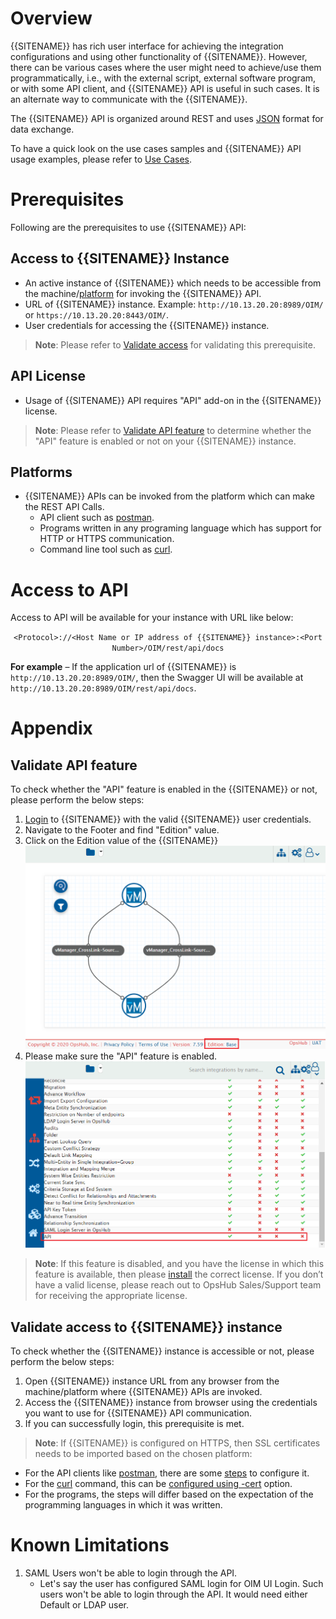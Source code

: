# Overview

{{SITENAME}} has rich user interface for achieving the integration configurations and using other functionality of {{SITENAME}}. However, there can be various cases where the user might need to achieve/use them programmatically, i.e., with the external script, external software program, or with some API client, and {{SITENAME}} API is useful in such cases. It is an alternate way to communicate with the {{SITENAME}}.

The {{SITENAME}} API is organized around REST and uses [JSON](https://www.json.org/json-en.html) format for data exchange.

To have a quick look on the use cases samples and {{SITENAME}} API usage examples, please refer to [Use Cases](sample-use-cases.md).

# Prerequisites

Following are the prerequisites to use {{SITENAME}} API:

## Access to {{SITENAME}} Instance

- An active instance of {{SITENAME}} which needs to be accessible from the machine/[platform](#platforms) for invoking the {{SITENAME}} API.
- URL of {{SITENAME}} instance. Example: `http://10.13.20.20:8989/OIM/` or `https://10.13.20.20:8443/OIM/`.
- User credentials for accessing the {{SITENAME}} instance.  
>**Note**: Please refer to [Validate access](#validate-access-to-opshub-integration-manager-instance) for validating this prerequisite.

## API License

- Usage of {{SITENAME}} API requires "API" add-on in the {{SITENAME}} license.  
>**Note**: Please refer to [Validate API feature](#validate-api-feature) to determine whether the "API" feature is enabled or not on your {{SITENAME}} instance.

## Platforms

- {{SITENAME}} APIs can be invoked from the platform which can make the REST API Calls.
  - API client such as [postman](https://www.postman.com/).
  - Programs written in any programing language which has support for HTTP or HTTPS communication.
  - Command line tool such as [curl](https://curl.se/).

# Access to API

Access to API will be available for your instance with URL like below:

<center><code>&lt;Protocol&gt;://&lt;Host Name or IP address of {{SITENAME}} instance&gt;:&lt;Port Number&gt;/OIM/rest/api/docs</code></center>

**For example** – If the application url of {{SITENAME}} is `http://10.13.20.20:8989/OIM/`, then the Swagger UI will be available at `http://10.13.20.20:8989/OIM/rest/api/docs`.

# Appendix

## Validate API feature

To check whether the "API" feature is enabled in the {{SITENAME}} or not, please perform the below steps:

1. [Login](../../getting-started/logging-in.md) to {{SITENAME}} with the valid {{SITENAME}} user credentials.
2. Navigate to the Footer and find "Edition" value.
3. Click on the Edition value of the {{SITENAME}}  
   ![Edition](../../assets/API1.png)
4. Please make sure the "API" feature is enabled.  
   ![API Feature](../../assets/API2.png)  
 >**Note**: If this feature is disabled, and you have the license in which this feature is available, then please [install](Managing_Licenses) the correct license. If you don’t have a valid license, please reach out to OpsHub Sales/Support team for receiving the appropriate license.

## Validate access to {{SITENAME}} instance

To check whether the {{SITENAME}} instance is accessible or not, please perform the below steps:

1. Open {{SITENAME}} instance URL from any browser from the machine/platform where {{SITENAME}} APIs are invoked.
2. Access the {{SITENAME}} instance from browser using the credentials you want to use for {{SITENAME}} API communication.
3. If you can successfully login, this prerequisite is met.  
 >**Note**: If {{SITENAME}} is configured on HTTPS, then SSL certificates needs to be imported based on the chosen platform:
   - For the API clients like [postman](https://www.postman.com/), there are some [steps](https://learning.postman.com/docs/sending-requests/certificates/) to configure it.
   - For the [curl](https://curl.se/) command, this can be [configured using -cert](https://curl.se/docs/manpage.html) option.
   - For the programs, the steps will differ based on the expectation of the programming languages in which it was written.

# Known Limitations

1. SAML Users won't be able to login through the API.
   - Let's say the user has configured SAML login for OIM UI Login. Such users won't be able to login through the API. It would need either Default or LDAP user.

